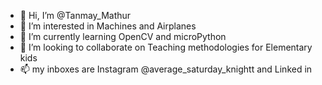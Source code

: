 - 👋 Hi, I’m @Tanmay_Mathur
- 👀 I’m interested in Machines and Airplanes
- 🌱 I’m currently learning OpenCV and microPython
- 💞️ I’m looking to collaborate on Teaching methodologies for Elementary kids
- 📫 my inboxes are  Instagram @average_saturday_knightt and Linked in  

<!---
Tanmax-Payne/Tanmax-Payne is a ✨ special ✨ repository because its `README.md` (this file) appears on your GitHub profile.
You can click the Preview link to take a look at your changes.
--->
